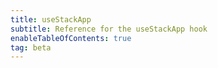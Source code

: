```yaml
---
title: useStackApp
subtitle: Reference for the useStackApp hook
enableTableOfContents: true
tag: beta
---
```


<SdkUseStackApp sdkName="React" /> 